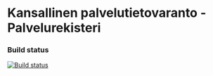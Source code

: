 # Kansallinen palvelutietovaranto - Palvelurekisteri


### Build status

[![Build status](https://ci.appveyor.com/api/projects/status/a37a9yxx3fvd1fm3?svg=true)](https://ci.appveyor.com/project/johannesvaltonen/palvelutietovaranto)